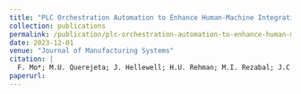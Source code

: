 ```yaml
---
title: "PLC Orchestration Automation to Enhance Human-Machine Integration in Adaptive Manufacturing Systems"
collection: publications
permalink: /publication/plc-orchestration-automation-to-enhance-human-machine-integration-in-adaptive-ma
date: 2023-12-01
venue: "Journal of Manufacturing Systems"
citation: |
  F. Mo*; M.U. Querejeta; J. Hellewell; H.U. Rehman; M.I. Rezabal; J.C. Chaplin; D. Sanderson; S. Ratchev. "PLC Orchestration Automation to Enhance Human-Machine Integration in Adaptive Manufacturing Systems". Journal of Manufacturing Systems, 71:172-187, December 2023.
paperurl:
---
```

